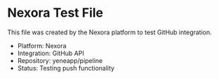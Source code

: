 # Nexora Test File

This file was created by the Nexora platform to test GitHub integration.

- Platform: Nexora
- Integration: GitHub API
- Repository: yeneapp/pipeline
- Status: Testing push functionality